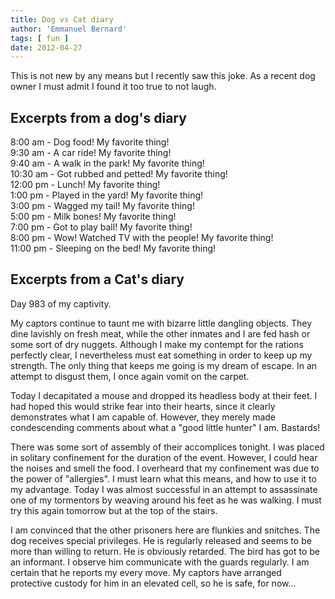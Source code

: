```yaml
---
title: Dog vs Cat diary
author: 'Emmanuel Bernard'
tags: [ fun ]
date: 2012-04-27
---
```


This is not new by any means but I recently saw this joke. As a recent dog owner
I must admit I found it too true to not laugh.

## Excerpts from a dog's diary

8:00 am - Dog food! My favorite thing!  
9:30 am - A car ride! My favorite thing!  
9:40 am - A walk in the park! My favorite thing!  
10:30 am - Got rubbed and petted! My favorite thing!  
12:00 pm - Lunch! My favorite thing!  
1:00 pm - Played in the yard! My favorite thing!  
3:00 pm - Wagged my tail! My favorite thing!  
5:00 pm - Milk bones! My favorite thing!  
7:00 pm - Got to play ball! My favorite thing!  
8:00 pm - Wow! Watched TV with the people! My favorite thing!  
11:00 pm - Sleeping on the bed! My favorite thing!

## Excerpts from a Cat's diary

Day 983 of my captivity. 

My captors continue to taunt me with bizarre little dangling objects. 
They dine lavishly on fresh meat, while the other inmates and I are fed hash or some sort of 
dry nuggets. Although I make my contempt for the rations perfectly clear, I nevertheless must eat something 
in order to keep up my strength. The only thing that keeps me going is my dream of escape. 
In an attempt to disgust them, I once again vomit on the carpet. 

Today I decapitated a mouse and dropped its headless body at their feet. I had hoped this would strike fear 
into their hearts, since it clearly demonstrates what I am capable of. However, they merely made condescending 
comments about what a "good little hunter" I am. Bastards!

There was some sort of assembly of their accomplices tonight. I was placed in solitary confinement for the duration of the event. 
However, I could hear the noises and smell the food. I overheard that my confinement was due to the power of "allergies". 
I must learn what this means, and how to use it to my advantage. Today I was almost successful in an attempt to assassinate 
one of my tormentors by weaving around his feet as he was walking. I must try this again tomorrow but at the top of the stairs.

I am convinced that the other prisoners here are flunkies and snitches. The dog receives special privileges. He is regularly released
and seems to be more than willing to return. He is obviously retarded. The bird has got to be an informant. I observe him 
communicate with the guards regularly. I am certain that he reports my every move. My captors have arranged protective custody 
for him in an elevated cell, so he is safe, for now...
